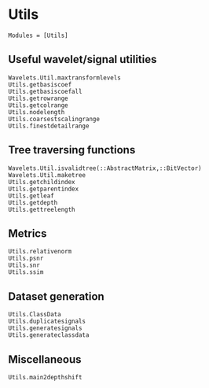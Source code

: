 # Utils

```@index
Modules = [Utils]
```

## Useful wavelet/signal utilities
```@docs
Wavelets.Util.maxtransformlevels
Utils.getbasiscoef
Utils.getbasiscoefall
Utils.getrowrange
Utils.getcolrange
Utils.nodelength
Utils.coarsestscalingrange
Utils.finestdetailrange
```

## Tree traversing functions
```@docs
Wavelets.Util.isvalidtree(::AbstractMatrix,::BitVector)
Wavelets.Util.maketree
Utils.getchildindex
Utils.getparentindex
Utils.getleaf
Utils.getdepth
Utils.gettreelength
```

## Metrics
```@docs
Utils.relativenorm
Utils.psnr
Utils.snr
Utils.ssim
```

## Dataset generation
```@docs
Utils.ClassData
Utils.duplicatesignals
Utils.generatesignals
Utils.generateclassdata
```

## Miscellaneous
```@docs
Utils.main2depthshift
```